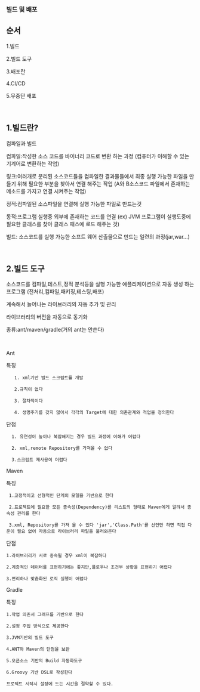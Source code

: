 ### 빌드 및 배포

순서
---
1.빌드

2.빌드 도구

3.배포란

4.CI/CD

5.무중단 배포

&nbsp;

1.빌드란?
---

컴파일과 빌드

컴파일:작성한 소스 코드를 바이너리 코드로 변환 하는 과정
(컴퓨터가 이해할 수 있는 기계어로 변환하는 작업)


링크:여러개로 분리된 소스코드들을 컴파일한 결과물들에서 최종 실행 가능한 파일을 만들기 위해 필요한 부분을 찾아서 연결 해주는 작업
(A와 B소스코드 파일에서 존재하는 메소드를 가지고 연결 시켜주는 작업)

정적:컴파일된 소스파일을 연결해 실행 가능한 파일로 만드는것

동적:프로그램 실행중 외부에 존재하는 코드를 연결
(ex) JVM 프로그램이 실행도중에 필요한 클래스를 찾아 클래스 패스에 로드 해주는 것)


빌드: 소스코드를 실행 가능한 소프트 웨어 산출물으로 만드는 일련의 과정(jar,war...)

&nbsp;

2.빌드 도구
---

소스코드를 컴파일,테스트,정적 분석등을 실행 가능한 애플리케이션으로 자동 생성 하는 프로그램
(전처리,컴파일,패키징,테스팅,배포)


계속해서 늘어나는 라이브러리의 자동 추가 및 관리

라이브러리의 버전을 자동으로 동기화

종류:ant/maven/gradle(거의 ant는 안쓴다)

&nbsp;

Ant

  특징
```
   1. xml기반 빌드 스크립트를 개발
   
   2.규칙이 없다
   
   3. 절차적이다
   
   4. 생명주기를 갖지 않아서 각각의 Target에 대한 의존관계와 적업을 정의한다
```

 단점
 ```
   1. 유연성이 높이나 복잡해지는 경우 빌드 과정에 이해가 어렵다
 
   2. xml,remote Repository를 가져올 수 없다
 
   3.스크립트 재사용이 어렵다
```



Maven

특징
```
 1.고정적이고 선형적인 단계의 모델을 기반으로 한다
 
 2.프로젝트에 필요한 모든 종속성(Dependency)를 리스트의 형태로 Maven에게 알려서 종속성 관리를 한다

 3.xml, Repository를 가져 올 수 있다 'jar','Class.Path'를 선언만 하면 직접 다운이 필요 없어 자동으로 라이브러리 파일을 불러와준다
```
단점
```
1.라이브러리가 서로 종속될 경우 xml이 복잡하다

2.계층적인 데이터를 표현하기에는 좋지만,플로우나 조건부 상황을 표현하기 어렵다

3.편리하나 맞춤화된 로직 실행이 어렵다
```





Gradle

특징
```
1.작업 의존서 그래프를 기반으로 한다

2.설정 주입 방식으로 제공한다 

3.JVM기반의 빌드 도구

4.ANT와 Maven의 단점을 보완

5.오픈소스 기반의 Build 자동화도구

6.Groovy 기반 DSL로 작성한다
```
```
프로젝트 시작시 설정에 드는 시간을 절약할 수 있다.
```